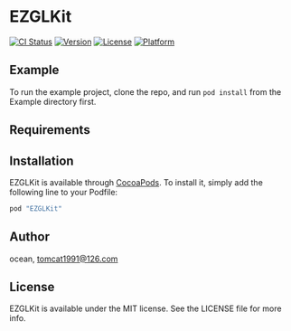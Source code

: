 # EZGLKit

[![CI Status](http://img.shields.io/travis/ocean/EZGLKit.svg?style=flat)](https://travis-ci.org/ocean/EZGLKit)
[![Version](https://img.shields.io/cocoapods/v/EZGLKit.svg?style=flat)](http://cocoapods.org/pods/EZGLKit)
[![License](https://img.shields.io/cocoapods/l/EZGLKit.svg?style=flat)](http://cocoapods.org/pods/EZGLKit)
[![Platform](https://img.shields.io/cocoapods/p/EZGLKit.svg?style=flat)](http://cocoapods.org/pods/EZGLKit)

## Example

To run the example project, clone the repo, and run `pod install` from the Example directory first.

## Requirements

## Installation

EZGLKit is available through [CocoaPods](http://cocoapods.org). To install
it, simply add the following line to your Podfile:

```ruby
pod "EZGLKit"
```

## Author

ocean, tomcat1991@126.com

## License

EZGLKit is available under the MIT license. See the LICENSE file for more info.
